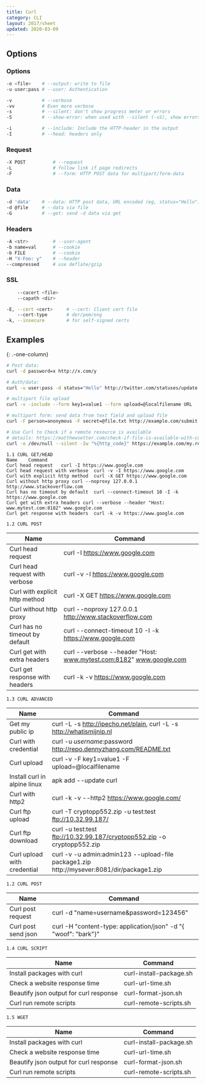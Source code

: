```yaml
---
title: Curl
category: CLI
layout: 2017/sheet
updated: 2020-03-09
---
```



## Options

### Options

```bash
-o <file>    # --output: write to file
-u user:pass # --user: Authentication
```

```bash
-v           # --verbose
-vv          # Even more verbose
-s           # --silent: don't show progress meter or errors
-S           # --show-error: when used with --silent (-sS), show errors but no progress meter
```

```bash
-i           # --include: Include the HTTP-header in the output
-I           # --head: headers only
```

### Request

```bash
-X POST          # --request
-L               # follow link if page redirects
-F 	             # --form: HTTP POST data for multipart/form-data
```

### Data

```bash
-d 'data'    # --data: HTTP post data, URL encoded (eg, status="Hello")
-d @file     # --data via file
-G           # --get: send -d data via get
```

### Headers

```bash
-A <str>         # --user-agent
-b name=val      # --cookie
-b FILE          # --cookie
-H "X-Foo: y"    # --header
--compressed     # use deflate/gzip
```

### SSL

```bash
    --cacert <file>
    --capath <dir>
```

```bash
-E, --cert <cert>     # --cert: Client cert file
    --cert-type       # der/pem/eng
-k, --insecure        # for self-signed certs
```

## Examples
{: .-one-column}

```bash
# Post data:
curl -d password=x http://x.com/y
```

```bash
# Auth/data:
curl -u user:pass -d status="Hello" http://twitter.com/statuses/update.xml
```

```bash
# multipart file upload
curl -v -include --form key1=value1 --form upload=@localfilename URL

# multipart form: send data from text field and upload file
curl -F person=anonymous -F secret=@file.txt http://example.com/submit.cgi
```

```bash
# Use Curl to Check if a remote resource is available
# details: https://matthewsetter.com/check-if-file-is-available-with-curl/
curl -o /dev/null --silent -Iw "%{http_code}" https://example.com/my.remote.tarball.gz
```
```
1.1 CURL GET/HEAD
Name	Command
Curl head request	curl -I https://www.google.com
Curl head request with verbose	curl -v -I https://www.google.com
Curl with explicit http method	curl -X GET https://www.google.com
Curl without http proxy	curl --noproxy 127.0.0.1 http://www.stackoverflow.com
Curl has no timeout by default	curl --connect-timeout 10 -I -k https://www.google.com
Curl get with extra headers	curl --verbose --header "Host: www.mytest.com:8182" www.google.com
Curl get response with headers	curl -k -v https://www.google.com
```
```
1.2 CURL POST
```

| Name                           | Command                                                            |
|--------------------------------|--------------------------------------------------------------------|
| Curl head request              | curl -I https://www.google.com                                     | 
| Curl head request with verbose | curl -v -I https://www.google.com                                  |
| Curl with explicit http method | curl -X GET https://www.google.com                                 |
| Curl without http proxy        | curl --noproxy 127.0.0.1 http://www.stackoverflow.com              |
| Curl has no timeout by default | curl --connect-timeout 10 -I -k https://www.google.com             |
| Curl get with extra headers    | curl --verbose --header "Host: www.mytest.com:8182" www.google.com | 
| Curl get response with headers | curl -k -v https://www.google.com                                  |
```
1.3 CURL ADVANCED
```
| Name                         | Command                                                                                   |
|------------------------------|-------------------------------------------------------------------------------------------|
| Get my public ip             | curl -L -s http://ipecho.net/plain, curl -L -s http://whatismijnip.nl                     |
| Curl with credential         | curl -u $username:$password http://repo.dennyzhang.com/README.txt                         |
| Curl upload                  | curl -v -F key1=value1 -F upload=@localfilename                                           |
| Install curl in alpine linux | apk add --update curl                                                                     |
| Curl with http2              | curl -k -v --http2 https://www.google.com/                                                |
| Curl ftp upload              | curl -T cryptopp552.zip -u test:test ftp://10.32.99.187/                                  |
| Curl ftp download            | curl -u test:test ftp://10.32.99.187/cryptopp552.zip -o cryptopp552.zip                   |
| Curl upload with credential  | curl -v -u admin:admin123 --upload-file package1.zip http://mysever:8081/dir/package1.zip |

```
1.2 CURL POST
```
| Name                | Command                                                                   |
|---------------------|---------------------------------------------------------------------------|
| Curl post request   | curl -d "name=username&password=123456" <URL>                             |
| Curl post send json | curl <URL> -H "content-type: application/json" -d "{ \"woof\": \"bark\"}" |
    
```
1.4 CURL SCRIPT
```
| Name                                   | Command                 |
|----------------------------------------|-------------------------|
| Install packages with curl             | curl-install-package.sh |
| Check a website response time          | curl-url-time.sh        |
| Beautify json output for curl response | curl-format-json.sh     |
| Curl run remote scripts                | curl-remote-scripts.sh  |
    
```
1.5 WGET
```
| Name                                   | Command                 |
|----------------------------------------|-------------------------|
| Install packages with curl             | curl-install-package.sh |
| Check a website response time          | curl-url-time.sh        |
| Beautify json output for curl response | curl-format-json.sh     |
| Curl run remote scripts                | curl-remote-scripts.sh  |
